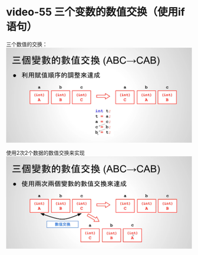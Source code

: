 # video-55 三个变数的数值交换（使用if语句）

三个数值的交换：
![图片](pics//pic-1.jpg)

使用2次2个数据的数值交换来实现
![图片](pics//pic-2.jpg)
